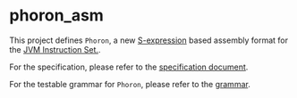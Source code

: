 # phoron_asm

This project defines `Phoron`, a new [S-expression](https://en.wikipedia.org/wiki/S-expression) based assembly format for the [JVM Instruction Set.](https://docs.oracle.com/javase/specs/jvms/se19/html/jvms-6.html).

For the specification, please refer to the [specification document](doc/Specification.md).

For the testable grammar for `Phoron`, please refer to the [grammar](doc/grammar/Grammar.md).
